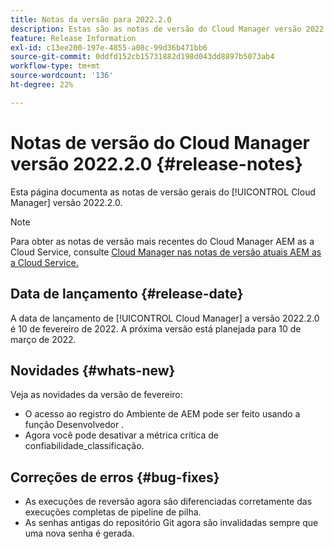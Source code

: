 ```yaml
---
title: Notas da versão para 2022.2.0
description: Estas são as notas de versão do Cloud Manager versão 2022.2.0.
feature: Release Information
exl-id: c13ee200-197e-4855-a08c-99d36b471bb6
source-git-commit: 0ddfd152cb15731882d198d043dd8897b5073ab4
workflow-type: tm+mt
source-wordcount: '136'
ht-degree: 22%

---
```


# Notas de versão do Cloud Manager versão 2022.2.0 {#release-notes}

Esta página documenta as notas de versão gerais do [!UICONTROL Cloud Manager] versão 2022.2.0.

>[!NOTE]
>
>Para obter as notas de versão mais recentes do Cloud Manager AEM as a Cloud Service, consulte [Cloud Manager nas notas de versão atuais AEM as a Cloud Service.](https://experienceleague.adobe.com/docs/experience-manager-cloud-service/content/implementing/using-cloud-manager/release-notes-cloud-manager/release-notes-cm-current.html)

## Data de lançamento {#release-date}

A data de lançamento de [!UICONTROL Cloud Manager] a versão 2022.2.0 é 10 de fevereiro de 2022. A próxima versão está planejada para 10 de março de 2022.

## Novidades {#whats-new}

Veja as novidades da versão de fevereiro:

* O acesso ao registro do Ambiente de AEM pode ser feito usando a função Desenvolvedor .
* Agora você pode desativar a métrica crítica de confiabilidade_classificação.

## Correções de erros {#bug-fixes}

* As execuções de reversão agora são diferenciadas corretamente das execuções completas de pipeline de pilha.
* As senhas antigas do repositório Git agora são invalidadas sempre que uma nova senha é gerada.
